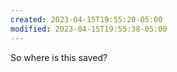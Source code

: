 ```yaml
---
created: 2023-04-15T19:55:20-05:00
modified: 2023-04-15T19:55:38-05:00
---
```


So where is this saved?
